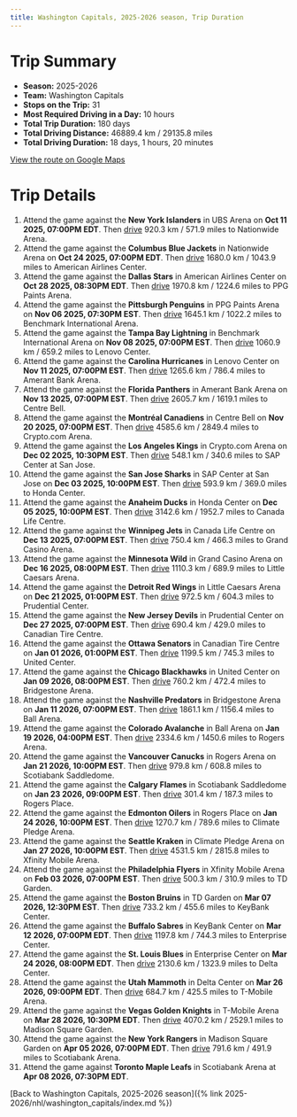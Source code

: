 ```yaml
---
title: Washington Capitals, 2025-2026 season, Trip Duration
---
```


# Trip Summary
- **Season:** 2025-2026
- **Team:** Washington Capitals
- **Stops on the Trip:** 31
- **Most Required Driving in a Day:** 10 hours
- **Total Trip Duration:** 180 days
- **Total Driving Distance:** 46889.4 km / 29135.8 miles
- **Total Driving Duration:** 18 days, 1 hours, 20 minutes

[View the route on Google Maps](https://www.google.com/maps/dir/UBS+Arena+New+York/Nationwide+Arena+Columbus/American+Airlines+Center+Dallas/PPG+Paints+Arena+Pittsburgh/Benchmark+International+Arena+Tampa+Bay/Lenovo+Center+Carolina/Amerant+Bank+Arena+Florida/Centre+Bell+Montréal/Crypto.com+Arena+Los+Angeles/SAP+Center+at+San+Jose+San+Jose/Honda+Center+Anaheim/Canada+Life+Centre+Winnipeg/Grand+Casino+Arena+Minnesota/Little+Caesars+Arena+Detroit/Prudential+Center+New+Jersey/Canadian+Tire+Centre+Ottawa/United+Center+Chicago/Bridgestone+Arena+Nashville/Ball+Arena+Colorado/Rogers+Arena+Vancouver/Scotiabank+Saddledome+Calgary/Rogers+Place+Edmonton/Climate+Pledge+Arena+Seattle/Xfinity+Mobile+Arena+Philadelphia/TD+Garden+Boston/KeyBank+Center+Buffalo/Enterprise+Center+St.+Louis/Delta+Center+Utah/T-Mobile+Arena+Vegas/Madison+Square+Garden+New+York/Scotiabank+Arena+Toronto)

# Trip Details
1. Attend the game against the **New York Islanders** in UBS Arena on **Oct 11 2025, 07:00PM EDT**. Then [drive](https://www.google.com/maps/dir/UBS+Arena+New+York/Nationwide+Arena+Columbus) 920.3 km / 571.9 miles to Nationwide Arena.
2. Attend the game against the **Columbus Blue Jackets** in Nationwide Arena on **Oct 24 2025, 07:00PM EDT**. Then [drive](https://www.google.com/maps/dir/Nationwide+Arena+Columbus/American+Airlines+Center+Dallas) 1680.0 km / 1043.9 miles to American Airlines Center.
3. Attend the game against the **Dallas Stars** in American Airlines Center on **Oct 28 2025, 08:30PM EDT**. Then [drive](https://www.google.com/maps/dir/American+Airlines+Center+Dallas/PPG+Paints+Arena+Pittsburgh) 1970.8 km / 1224.6 miles to PPG Paints Arena.
4. Attend the game against the **Pittsburgh Penguins** in PPG Paints Arena on **Nov 06 2025, 07:30PM EST**. Then [drive](https://www.google.com/maps/dir/PPG+Paints+Arena+Pittsburgh/Benchmark+International+Arena+Tampa+Bay) 1645.1 km / 1022.2 miles to Benchmark International Arena.
5. Attend the game against the **Tampa Bay Lightning** in Benchmark International Arena on **Nov 08 2025, 07:00PM EST**. Then [drive](https://www.google.com/maps/dir/Benchmark+International+Arena+Tampa+Bay/Lenovo+Center+Carolina) 1060.9 km / 659.2 miles to Lenovo Center.
6. Attend the game against the **Carolina Hurricanes** in Lenovo Center on **Nov 11 2025, 07:00PM EST**. Then [drive](https://www.google.com/maps/dir/Lenovo+Center+Carolina/Amerant+Bank+Arena+Florida) 1265.6 km / 786.4 miles to Amerant Bank Arena.
7. Attend the game against the **Florida Panthers** in Amerant Bank Arena on **Nov 13 2025, 07:00PM EST**. Then [drive](https://www.google.com/maps/dir/Amerant+Bank+Arena+Florida/Centre+Bell+Montréal) 2605.7 km / 1619.1 miles to Centre Bell.
8. Attend the game against the **Montréal Canadiens** in Centre Bell on **Nov 20 2025, 07:00PM EST**. Then [drive](https://www.google.com/maps/dir/Centre+Bell+Montréal/Crypto.com+Arena+Los+Angeles) 4585.6 km / 2849.4 miles to Crypto.com Arena.
9. Attend the game against the **Los Angeles Kings** in Crypto.com Arena on **Dec 02 2025, 10:30PM EST**. Then [drive](https://www.google.com/maps/dir/Crypto.com+Arena+Los+Angeles/SAP+Center+at+San+Jose+San+Jose) 548.1 km / 340.6 miles to SAP Center at San Jose.
10. Attend the game against the **San Jose Sharks** in SAP Center at San Jose on **Dec 03 2025, 10:00PM EST**. Then [drive](https://www.google.com/maps/dir/SAP+Center+at+San+Jose+San+Jose/Honda+Center+Anaheim) 593.9 km / 369.0 miles to Honda Center.
11. Attend the game against the **Anaheim Ducks** in Honda Center on **Dec 05 2025, 10:00PM EST**. Then [drive](https://www.google.com/maps/dir/Honda+Center+Anaheim/Canada+Life+Centre+Winnipeg) 3142.6 km / 1952.7 miles to Canada Life Centre.
12. Attend the game against the **Winnipeg Jets** in Canada Life Centre on **Dec 13 2025, 07:00PM EST**. Then [drive](https://www.google.com/maps/dir/Canada+Life+Centre+Winnipeg/Grand+Casino+Arena+Minnesota) 750.4 km / 466.3 miles to Grand Casino Arena.
13. Attend the game against the **Minnesota Wild** in Grand Casino Arena on **Dec 16 2025, 08:00PM EST**. Then [drive](https://www.google.com/maps/dir/Grand+Casino+Arena+Minnesota/Little+Caesars+Arena+Detroit) 1110.3 km / 689.9 miles to Little Caesars Arena.
14. Attend the game against the **Detroit Red Wings** in Little Caesars Arena on **Dec 21 2025, 01:00PM EST**. Then [drive](https://www.google.com/maps/dir/Little+Caesars+Arena+Detroit/Prudential+Center+New+Jersey) 972.5 km / 604.3 miles to Prudential Center.
15. Attend the game against the **New Jersey Devils** in Prudential Center on **Dec 27 2025, 07:00PM EST**. Then [drive](https://www.google.com/maps/dir/Prudential+Center+New+Jersey/Canadian+Tire+Centre+Ottawa) 690.4 km / 429.0 miles to Canadian Tire Centre.
16. Attend the game against the **Ottawa Senators** in Canadian Tire Centre on **Jan 01 2026, 01:00PM EST**. Then [drive](https://www.google.com/maps/dir/Canadian+Tire+Centre+Ottawa/United+Center+Chicago) 1199.5 km / 745.3 miles to United Center.
17. Attend the game against the **Chicago Blackhawks** in United Center on **Jan 09 2026, 08:00PM EST**. Then [drive](https://www.google.com/maps/dir/United+Center+Chicago/Bridgestone+Arena+Nashville) 760.2 km / 472.4 miles to Bridgestone Arena.
18. Attend the game against the **Nashville Predators** in Bridgestone Arena on **Jan 11 2026, 07:00PM EST**. Then [drive](https://www.google.com/maps/dir/Bridgestone+Arena+Nashville/Ball+Arena+Colorado) 1861.1 km / 1156.4 miles to Ball Arena.
19. Attend the game against the **Colorado Avalanche** in Ball Arena on **Jan 19 2026, 04:00PM EST**. Then [drive](https://www.google.com/maps/dir/Ball+Arena+Colorado/Rogers+Arena+Vancouver) 2334.6 km / 1450.6 miles to Rogers Arena.
20. Attend the game against the **Vancouver Canucks** in Rogers Arena on **Jan 21 2026, 10:00PM EST**. Then [drive](https://www.google.com/maps/dir/Rogers+Arena+Vancouver/Scotiabank+Saddledome+Calgary) 979.8 km / 608.8 miles to Scotiabank Saddledome.
21. Attend the game against the **Calgary Flames** in Scotiabank Saddledome on **Jan 23 2026, 09:00PM EST**. Then [drive](https://www.google.com/maps/dir/Scotiabank+Saddledome+Calgary/Rogers+Place+Edmonton) 301.4 km / 187.3 miles to Rogers Place.
22. Attend the game against the **Edmonton Oilers** in Rogers Place on **Jan 24 2026, 10:00PM EST**. Then [drive](https://www.google.com/maps/dir/Rogers+Place+Edmonton/Climate+Pledge+Arena+Seattle) 1270.7 km / 789.6 miles to Climate Pledge Arena.
23. Attend the game against the **Seattle Kraken** in Climate Pledge Arena on **Jan 27 2026, 10:00PM EST**. Then [drive](https://www.google.com/maps/dir/Climate+Pledge+Arena+Seattle/Xfinity+Mobile+Arena+Philadelphia) 4531.5 km / 2815.8 miles to Xfinity Mobile Arena.
24. Attend the game against the **Philadelphia Flyers** in Xfinity Mobile Arena on **Feb 03 2026, 07:00PM EST**. Then [drive](https://www.google.com/maps/dir/Xfinity+Mobile+Arena+Philadelphia/TD+Garden+Boston) 500.3 km / 310.9 miles to TD Garden.
25. Attend the game against the **Boston Bruins** in TD Garden on **Mar 07 2026, 12:30PM EST**. Then [drive](https://www.google.com/maps/dir/TD+Garden+Boston/KeyBank+Center+Buffalo) 733.2 km / 455.6 miles to KeyBank Center.
26. Attend the game against the **Buffalo Sabres** in KeyBank Center on **Mar 12 2026, 07:00PM EDT**. Then [drive](https://www.google.com/maps/dir/KeyBank+Center+Buffalo/Enterprise+Center+St.+Louis) 1197.8 km / 744.3 miles to Enterprise Center.
27. Attend the game against the **St. Louis Blues** in Enterprise Center on **Mar 24 2026, 08:00PM EDT**. Then [drive](https://www.google.com/maps/dir/Enterprise+Center+St.+Louis/Delta+Center+Utah) 2130.6 km / 1323.9 miles to Delta Center.
28. Attend the game against the **Utah Mammoth** in Delta Center on **Mar 26 2026, 09:00PM EDT**. Then [drive](https://www.google.com/maps/dir/Delta+Center+Utah/T-Mobile+Arena+Vegas) 684.7 km / 425.5 miles to T-Mobile Arena.
29. Attend the game against the **Vegas Golden Knights** in T-Mobile Arena on **Mar 28 2026, 10:30PM EDT**. Then [drive](https://www.google.com/maps/dir/T-Mobile+Arena+Vegas/Madison+Square+Garden+New+York) 4070.2 km / 2529.1 miles to Madison Square Garden.
30. Attend the game against the **New York Rangers** in Madison Square Garden on **Apr 05 2026, 07:00PM EDT**. Then [drive](https://www.google.com/maps/dir/Madison+Square+Garden+New+York/Scotiabank+Arena+Toronto) 791.6 km / 491.9 miles to Scotiabank Arena.
31. Attend the game against **Toronto Maple Leafs** in Scotiabank Arena at **Apr 08 2026, 07:30PM EDT**.

[Back to Washington Capitals, 2025-2026 season]({% link 2025-2026/nhl/washington_capitals/index.md %})
